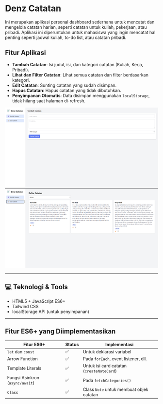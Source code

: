 # Denz Catatan

Ini merupakan aplikasi personal dashboard sederhana untuk mencatat dan mengelola catatan harian, seperti catatan untuk kuliah, pekerjaan, atau pribadi. Aplikasi ini diperuntukan untuk mahasiswa yang ingin mencatat hal penting seperti jadwal kuliah, to-do list, atau catatan pribadi.

## Fitur Aplikasi

- **Tambah Catatan**: Isi judul, isi, dan kategori catatan (Kuliah, Kerja, Pribadi).
- **Lihat dan Filter Catatan**: Lihat semua catatan dan filter berdasarkan kategori.
- **Edit Catatan**: Sunting catatan yang sudah disimpan.
- **Hapus Catatan**: Hapus catatan yang tidak dibutuhkan.
- **Penyimpanan Otomatis**: Data disimpan menggunakan `localStorage`, tidak hilang saat halaman di-refresh.

![](./Gambar/ss1.png)
![](./Gambar/ss2.png)

---

## 💻 Teknologi & Tools

- HTML5 + JavaScript ES6+
- Tailwind CSS
- localStorage API (untuk penyimpanan)

---

## Fitur ES6+ yang Diimplementasikan

| Fitur ES6+                      | Status | Implementasi                              |
| ------------------------------- | ------ | ----------------------------------------- |
| `let` dan `const`               | ✅     | Untuk deklarasi variabel                  |
| Arrow Function                  | ✅     | Pada `forEach`, event listener, dll.      |
| Template Literals               | ✅     | Untuk isi card catatan (`createNoteCard`) |
| Fungsi Asinkron (`async/await`) | ✅     | Pada `fetchCategories()`                  |
| `Class`                         | ✅     | Class `Note` untuk membuat objek catatan  |

